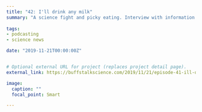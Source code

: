 ```yaml
---
title: "42: I'll drink any milk"
summary: "A science fight and picky eating. Interview with information scientist Jess Smith."
  
tags:
- podcasting
- science news

date: "2019-11-21T00:00:00Z"


# Optional external URL for project (replaces project detail page).
external_link: https://buffstalkscience.com/2019/11/21/episode-41-ill-drink-any-milk/

image:
  caption: ""
  focal_point: Smart

---
```

